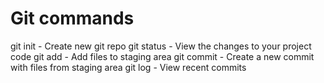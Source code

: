 # Git commands

git init - Create new git repo
git status - View the changes to your project code
git add - Add  files to staging area
git commit - Create a new commit with files from staging area
git log - View recent commits